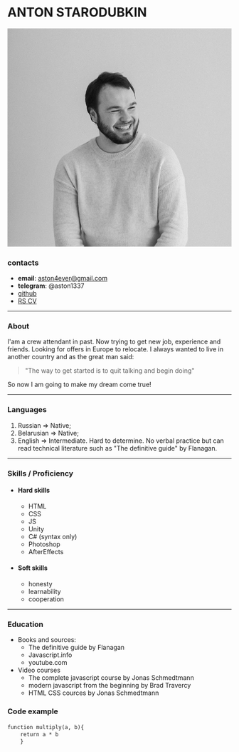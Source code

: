 # ANTON STARODUBKIN

![photo](img/my_photo.jpg)

### contacts

* **email**: aston4ever@gmail.com
* **telegram**: @aston1337
* [github](https://github.com/aston1337)
* [RS CV](https://app.rs.school/cv/4a434ee7-75ae-4aa6-b2d3-aa9d76e412de)

***************

### About

I'am a crew attendant in past. Now trying to get new job, experience and friends. Looking for offers in Europe to relocate. I always wanted to live in another country and as the great man said:
>"The way to get started is to quit talking and begin doing"

So now I am going to make my dream come true!

*******

### Languages
1. Russian => Native;
2. Belarusian => Native;
3. English => Intermediate. Hard to determine. No verbal practice but can read technical literature such as "The definitive guide" by Flanagan.

**********

### Skills / Proficiency

* #### Hard skills
    + HTML
    + CSS
    + JS
    + Unity
    + C# (syntax only)
    + Photoshop
    + AfterEffects
* #### Soft skills
    + honesty
    + learnability
    + cooperation

***************

### Education
* Books and sources:
    + The definitive guide by Flanagan
    + Javascript.info
    + youtube.com
* Video courses
    + The complete javascript course by Jonas Schmedtmann
    + modern javascript from the beginning by Brad Travercy
    + HTML CSS cources by Jonas Schmedtmann

### Code example

```
function multiply(a, b){
    return a * b
    }
```